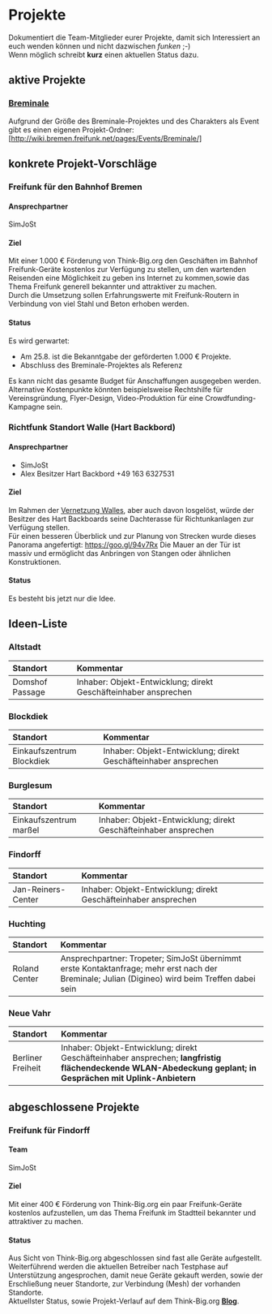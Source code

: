 # Projekte

Dokumentiert die Team-Mitglieder eurer Projekte, damit sich Interessiert an euch wenden können und nicht dazwischen *funken* ;-)  
Wenn möglich schreibt **kurz** einen aktuellen Status dazu.

## aktive Projekte

### [Breminale](http://wiki.bremen.freifunk.net/pages/Events/Breminale/)
Aufgrund der Größe des Breminale-Projektes und des Charakters als Event gibt es einen eigenen Projekt-Ordner: [http://wiki.bremen.freifunk.net/pages/Events/Breminale/]


## konkrete Projekt-Vorschläge

### Freifunk für den Bahnhof Bremen
#### Ansprechpartner
SimJoSt

#### Ziel
Mit einer 1.000 € Förderung von Think-Big.org den Geschäften im Bahnhof Freifunk-Geräte kostenlos zur Verfügung zu stellen, um den wartenden Reisenden eine Möglichkeit zu geben ins Internet zu kommen,sowie das Thema Freifunk generell bekannter und attraktiver zu machen.  
Durch die Umsetzung sollen Erfahrungswerte mit Freifunk-Routern in Verbindung von viel Stahl und Beton erhoben werden.

#### Status
Es wird gerwartet:
* Am 25.8. ist die Bekanntgabe der geförderten 1.000 € Projekte.  
* Abschluss des Breminale-Projektes als Referenz

Es kann nicht das gesamte Budget für Anschaffungen ausgegeben werden. Alternative Kostenpunkte könnten beispielsweise Rechtshilfe für Vereinsgründung, Flyer-Design, Video-Produktion für eine Crowdfunding-Kampagne sein.

### Richtfunk Standort Walle (Hart Backbord)
#### Ansprechpartner
* SimJoSt
* Alex
  Besitzer Hart Backbord
  +49 163 6327531

#### Ziel
Im Rahmen der [Vernetzung Walles](http://wiki.bremen.freifunk.net/Treffen/2015_08_07#treffen-07-08-2015_tagesordnung_walle-wir-haben-g%C3%A4ste), aber auch davon losgelöst, würde der Besitzer des Hart Backboards seine Dachterasse für Richtunkanlagen zur Verfügung stellen.   
Für einen besseren Überblick und zur Planung von Strecken wurde dieses Panorama angefertigt: https://goo.gl/94v7Rx
Die Mauer an der Tür ist massiv und ermöglicht das Anbringen von Stangen oder ähnlichen Konstruktionen.

#### Status
Es besteht bis jetzt nur die Idee.

## Ideen-Liste
### Altstadt
Standort                | Kommentar
:---------------------- | :------------------------------------------------
Domshof Passage         | Inhaber: Objekt-Entwicklung; direkt Geschäfteinhaber ansprechen

### Blockdiek
Standort                  | Kommentar
:------------------------ | :------------------------------------------------
Einkaufszentrum Blockdiek | Inhaber: Objekt-Entwicklung; direkt Geschäfteinhaber ansprechen

### Burglesum
Standort                | Kommentar
:---------------------- | :------------------------------------------------
Einkaufszentrum marßel  | Inhaber: Objekt-Entwicklung; direkt Geschäfteinhaber ansprechen

### Findorff
Standort                |   Kommentar
:---------------------- | :------------------------------------------------
Jan-Reiners-Center      | Inhaber: Objekt-Entwicklung; direkt Geschäfteinhaber ansprechen

### Huchting
Standort            |   Kommentar
:-----------------  | :------------------------------------------------
Roland Center       | Ansprechpartner: Tropeter; SimJoSt übernimmt erste Kontaktanfrage; mehr erst nach der Breminale; Julian (Digineo) wird beim Treffen dabei sein

### Neue Vahr
Standort                | Kommentar
:---------------------- | :------------------------------------------------
Berliner Freiheit       | Inhaber: Objekt-Entwicklung; direkt Geschäfteinhaber ansprechen; **langfristig flächendeckende WLAN-Abedeckung geplant; in Gesprächen mit Uplink-Anbietern**

## abgeschlossene Projekte

### Freifunk für Findorff
#### Team
SimJoSt

#### Ziel
Mit einer 400 € Förderung von Think-Big.org ein paar Freifunk-Geräte kostenlos aufzustellen, um das Thema Freifunk im Stadtteil bekannter und attraktiver zu machen.

#### Status
Aus Sicht von Think-Big.org abgeschlossen sind fast alle Geräte aufgestellt.  
Weiterführend werden die aktuellen Betreiber nach Testphase auf Unterstützung angesprochen, damit neue Geräte gekauft werden, sowie der Erschließung neuer Standorte, zur Verbindung (Mesh) der vorhanden Standorte.  
Aktuellster Status, sowie Projekt-Verlauf auf dem Think-Big.org [**Blog**](https://www.think-big.org/projekt/freifunk-fuer-findorff/).
